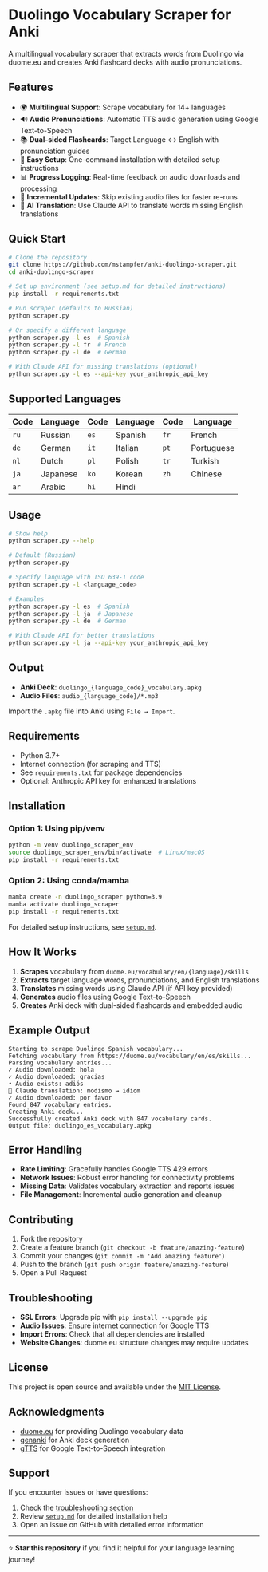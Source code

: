 # Duolingo Vocabulary Scraper for Anki

A multilingual vocabulary scraper that extracts words from Duolingo via duome.eu and creates Anki flashcard decks with audio pronunciations.

## Features

- 🌍 **Multilingual Support**: Scrape vocabulary for 14+ languages
- 🔊 **Audio Pronunciations**: Automatic TTS audio generation using Google Text-to-Speech
- 📚 **Dual-sided Flashcards**: Target Language ↔ English with pronunciation guides
- 🚀 **Easy Setup**: One-command installation with detailed setup instructions
- 📊 **Progress Logging**: Real-time feedback on audio downloads and processing
- 🔄 **Incremental Updates**: Skip existing audio files for faster re-runs
- 🤖 **AI Translation**: Use Claude API to translate words missing English translations

## Quick Start

```bash
# Clone the repository
git clone https://github.com/mstampfer/anki-duolingo-scraper.git
cd anki-duolingo-scraper

# Set up environment (see setup.md for detailed instructions)
pip install -r requirements.txt

# Run scraper (defaults to Russian)
python scraper.py

# Or specify a different language
python scraper.py -l es  # Spanish
python scraper.py -l fr  # French
python scraper.py -l de  # German

# With Claude API for missing translations (optional)
python scraper.py -l es --api-key your_anthropic_api_key
```

## Supported Languages

| Code | Language | Code | Language | Code | Language |
|------|----------|------|----------|------|----------|
| `ru` | Russian | `es` | Spanish | `fr` | French |
| `de` | German | `it` | Italian | `pt` | Portuguese |
| `nl` | Dutch | `pl` | Polish | `tr` | Turkish |
| `ja` | Japanese | `ko` | Korean | `zh` | Chinese |
| `ar` | Arabic | `hi` | Hindi | | |

## Usage

```bash
# Show help
python scraper.py --help

# Default (Russian)
python scraper.py

# Specify language with ISO 639-1 code
python scraper.py -l <language_code>

# Examples
python scraper.py -l es  # Spanish
python scraper.py -l ja  # Japanese
python scraper.py -l de  # German

# With Claude API for better translations
python scraper.py -l ja --api-key your_anthropic_api_key
```

## Output

- **Anki Deck**: `duolingo_{language_code}_vocabulary.apkg`
- **Audio Files**: `audio_{language_code}/*.mp3`

Import the `.apkg` file into Anki using `File → Import`.

## Requirements

- Python 3.7+
- Internet connection (for scraping and TTS)
- See `requirements.txt` for package dependencies
- Optional: Anthropic API key for enhanced translations

## Installation

### Option 1: Using pip/venv
```bash
python -m venv duolingo_scraper_env
source duolingo_scraper_env/bin/activate  # Linux/macOS
pip install -r requirements.txt
```

### Option 2: Using conda/mamba
```bash
mamba create -n duolingo_scraper python=3.9
mamba activate duolingo_scraper
pip install -r requirements.txt
```

For detailed setup instructions, see [`setup.md`](setup.md).

## How It Works

1. **Scrapes** vocabulary from `duome.eu/vocabulary/en/{language}/skills`
2. **Extracts** target language words, pronunciations, and English translations
3. **Translates** missing words using Claude API (if API key provided)
4. **Generates** audio files using Google Text-to-Speech
5. **Creates** Anki deck with dual-sided flashcards and embedded audio

## Example Output

```
Starting to scrape Duolingo Spanish vocabulary...
Fetching vocabulary from https://duome.eu/vocabulary/en/es/skills...
Parsing vocabulary entries...
✓ Audio downloaded: hola
✓ Audio downloaded: gracias
• Audio exists: adiós
🤖 Claude translation: modismo → idiom
✓ Audio downloaded: por favor
Found 847 vocabulary entries.
Creating Anki deck...
Successfully created Anki deck with 847 vocabulary cards.
Output file: duolingo_es_vocabulary.apkg
```

## Error Handling

- **Rate Limiting**: Gracefully handles Google TTS 429 errors
- **Network Issues**: Robust error handling for connectivity problems
- **Missing Data**: Validates vocabulary extraction and reports issues
- **File Management**: Incremental audio generation and cleanup

## Contributing

1. Fork the repository
2. Create a feature branch (`git checkout -b feature/amazing-feature`)
3. Commit your changes (`git commit -m 'Add amazing feature'`)
4. Push to the branch (`git push origin feature/amazing-feature`)
5. Open a Pull Request

## Troubleshooting

- **SSL Errors**: Upgrade pip with `pip install --upgrade pip`
- **Audio Issues**: Ensure internet connection for Google TTS
- **Import Errors**: Check that all dependencies are installed
- **Website Changes**: duome.eu structure changes may require updates

## License

This project is open source and available under the [MIT License](LICENSE).

## Acknowledgments

- [duome.eu](https://duome.eu) for providing Duolingo vocabulary data
- [genanki](https://github.com/kerrickstaley/genanki) for Anki deck generation
- [gTTS](https://github.com/pndurette/gTTS) for Google Text-to-Speech integration

## Support

If you encounter issues or have questions:
1. Check the [troubleshooting section](#troubleshooting)
2. Review [`setup.md`](setup.md) for detailed installation help
3. Open an issue on GitHub with detailed error information

---

⭐ **Star this repository** if you find it helpful for your language learning journey!